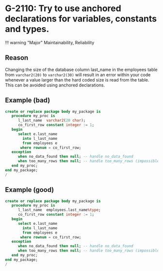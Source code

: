 # G-2110: Try to use anchored declarations for variables, constants and types.

!!! warning "Major"
    Maintainability, Reliability

## Reason

Changing the size of the database column last_name in the employees table from `varchar2(20)` to `varchar2(30)` will result in an error within your code whenever a value larger than the hard coded size is read from the table. This can be avoided using anchored declarations.

## Example (bad)

``` sql
create or replace package body my_package is
   procedure my_proc is
      l_last_name  varchar2(20 char);
      co_first_row constant integer := 1;
   begin
      select e.last_name
        into l_last_name
        from employees e
       where rownum = co_first_row;
   exception
      when no_data_found then null; -- handle no_data_found
      when too_many_rows then null; -- handle too_many_rows (impossible)
   end my_proc;
end my_package;
/
```

## Example (good)

``` sql
create or replace package body my_package is
   procedure my_proc is
      l_last_name  employees.last_name%type;
      co_first_row constant integer := 1;
   begin
      select e.last_name
        into l_last_name
        from employees e
       where rownum = co_first_row;
   exception
      when no_data_found then null; -- handle no_data_found
      when too_many_rows then null; -- handle too_many_rows (impossible)
   end my_proc;
end my_package;
/
```